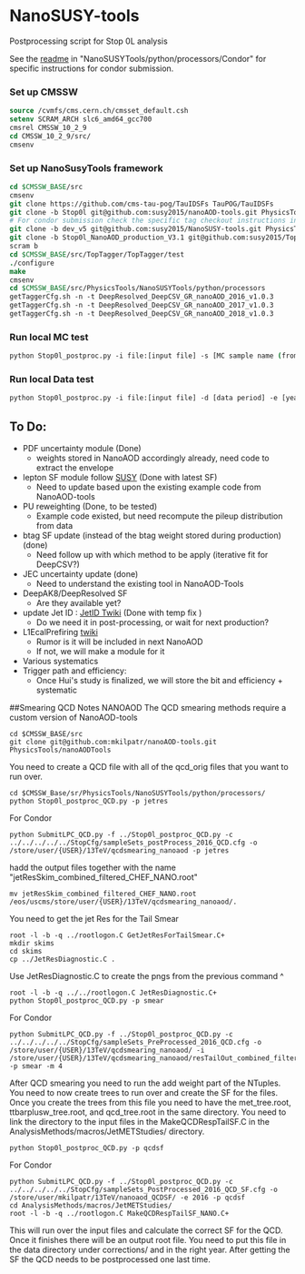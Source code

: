 # NanoSUSY-tools
Postprocessing script for Stop 0L analysis

See the [readme](python/processors/Condor/README.md) in "NanoSUSYTools/python/processors/Condor" for specific instructions for condor submission.

### Set up CMSSW

```tcsh
source /cvmfs/cms.cern.ch/cmsset_default.csh
setenv SCRAM_ARCH slc6_amd64_gcc700
cmsrel CMSSW_10_2_9
cd CMSSW_10_2_9/src/
cmsenv
```

### Set up NanoSusyTools framework
```tcsh
cd $CMSSW_BASE/src
cmsenv
git clone https://github.com/cms-tau-pog/TauIDSFs TauPOG/TauIDSFs
git clone -b Stop0l git@github.com:susy2015/nanoAOD-tools.git PhysicsTools/NanoAODTools
# For condor submission check the specific tag checkout instructions in [readme](python/processors/Condor/README.md)
git clone -b dev_v5 git@github.com:susy2015/NanoSUSY-tools.git PhysicsTools/NanoSUSYTools
git clone -b Stop0l_NanoAOD_production_V3.1 git@github.com:susy2015/TopTagger.git
scram b
cd $CMSSW_BASE/src/TopTagger/TopTagger/test
./configure
make
cmsenv
cd $CMSSW_BASE/src/PhysicsTools/NanoSUSYTools/python/processors
getTaggerCfg.sh -n -t DeepResolved_DeepCSV_GR_nanoAOD_2016_v1.0.3
getTaggerCfg.sh -n -t DeepResolved_DeepCSV_GR_nanoAOD_2017_v1.0.3
getTaggerCfg.sh -n -t DeepResolved_DeepCSV_GR_nanoAOD_2018_v1.0.3
```

### Run local MC test
```tcsh
python Stop0l_postproc.py -i file:[input file] -s [MC sample name (from sampleSet cfg file)] -e [year]
```

### Run local Data test
```tcsh
python Stop0l_postproc.py -i file:[input file] -d [data period] -e [year]
```


## To Do:
* PDF uncertainty module (Done)
    * weights stored in NanoAOD accordingly already, need code to extract the envelope
* lepton SF module follow [SUSY](https://twiki.cern.ch/twiki/bin/viewauth/CMS/SUSLeptonSF#Scale_Factors_for_SUSY_IDs) (Done with latest SF)
    * Need to update based upon the existing example code from NanoAOD-tools
* PU reweighting  (Done, to be tested)
    * Example code existed, but need recompute the pileup distribution from data
* btag SF update (instead of the btag weight stored during production) (done)
    * Need follow up with which method to be apply (iterative fit for DeepCSV?)
* JEC uncertainty update (done)
    * Need to understand the existing tool in NanoAOD-Tools
* DeepAK8/DeepResolved SF
    * Are they available yet?
* update Jet ID : [JetID Twiki](https://twiki.cern.ch/twiki/bin/viewauth/CMS/JetID13TeVRun2018) (Done with temp fix )
    * Do we need it in post-processing, or wait for next production?
* L1EcalPrefiring [twiki](https://twiki.cern.ch/twiki/bin/viewauth/CMS/L1ECALPrefiringWeightRecipe#Call_the_producer_in_your_config)
    * Rumor is it will be included in next NanoAOD
    * If not, we will make a module for it
* Various systematics 
* Trigger path and efficiency:
    * Once Hui's study is finalized, we will store the bit and efficiency + systematic

##Smearing QCD Notes NANOAOD
The QCD smearing methods require a custom version of NanoAOD-tools
```
cd $CMSSW_BASE/src
git clone git@github.com:mkilpatr/nanoAOD-tools.git PhysicsTools/nanoAODTools
```

You need to create a QCD file with all of the qcd_orig files that you want to run over.

```
cd $CMSSW_Base/sr/PhysicsTools/NanoSUSYTools/python/processors/
python Stop0l_postproc_QCD.py -p jetres
```

For Condor

```
python SubmitLPC_QCD.py -f ../Stop0l_postproc_QCD.py -c ../../../../../StopCfg/sampleSets_postProcess_2016_QCD.cfg -o /store/user/{USER}/13TeV/qcdsmearing_nanoaod -p jetres
```
hadd the output files together with the name "jetResSkim_combined_filtered_CHEF_NANO.root"

```
mv jetResSkim_combined_filtered_CHEF_NANO.root /eos/uscms/store/user/{USER}/13TeV/qcdsmearing_nanoaod/.
```

You need to get the jet Res for the Tail Smear

```
root -l -b -q ../rootlogon.C GetJetResForTailSmear.C+
mkdir skims
cd skims
cp ../JetResDiagnostic.C .
```

Use JetResDiagnostic.C to create the pngs from the previous command ^

```
root -l -b -q ../../rootlogon.C JetResDiagnostic.C+
python Stop0l_postproc_QCD.py -p smear
```

For Condor

```
python SubmitLPC_QCD.py -f ../Stop0l_postproc_QCD.py -c ../../../../../StopCfg/sampleSets_PreProcessed_2016_QCD.cfg -o /store/user/{USER}/13TeV/qcdsmearing_nanoaod/ -i /store/user/{USER}/13TeV/qcdsmearing_nanoaod/resTailOut_combined_filtered_CHEF_puWeight_weight_WoH_NORMALIZED_NANO.root -p smear -m 4
```

After QCD smearing you need to run the add weight part of the NTuples.
You need to now create trees to run over and create the SF for the files. 
Once you create the trees from this file you need to have the met_tree.root, ttbarplusw_tree.root, and qcd_tree.root in the same directory.
You need to link the directory to the input files in the MakeQCDRespTailSF.C in the AnalysisMethods/macros/JetMETStudies/ directory.

```
python Stop0l_postproc_QCD.py -p qcdsf
```
For Condor

```
python SubmitLPC_QCD.py -f ../Stop0l_postproc_QCD.py -c ../../../../../StopCfg/sampleSets_PostProcessed_2016_QCD_SF.cfg -o /store/user/mkilpatr/13TeV/nanoaod_QCDSF/ -e 2016 -p qcdsf
cd AnalysisMethods/macros/JetMETStudies/
root -l -b -q ../rootlogon.C MakeQCDRespTailSF_NANO.C+
```

This will run over the input files and calculate the correct SF for the QCD. Once it finishes there will be an output root file. You need to put this file in the data directory under corrections/ and in the right year. After getting the SF the QCD needs to be postprocessed one last time.
